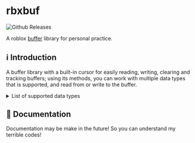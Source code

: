 # rbxbuf 
![Github Releases](https://img.shields.io/github/v/release/ersncerror/rbxbuf
)

A roblox [buffer](https://luau.org/library#buffer-library) library for personal practice.

## :information_source: Introduction

A buffer library with a built-in cursor for easily reading, writing, clearing and tracking buffers; using its methods, you can work with multiple data types that is supported, and read from or write to the buffer.

<details> 

<summary> List of supported data types </summary>

> Updated to Version 1.1.0

> More data types may be added in the future.\
> See [Issues with "enhancement"](https://github.com/ersncerror/rbxbuf/issues?q=state%3Aopen%20label%3Aenhancement) or [Milestones](https://github.com/ersncerror/rbxbuf/milestones).

- Int8
- UInt8
- Int16
- UInt16
- Int32
- UInt32
- Float32
- Float64
- String
- Boolean
- Color3
- EnumItem
- Vector3
- Vector2
- CFrame
</details>

## :book: Documentation
Documentation may be make in the future! So you can understand my terrible codes!